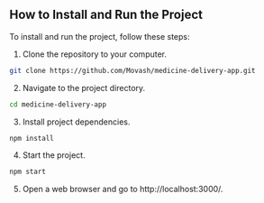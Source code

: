 ## How to Install and Run the Project

To install and run the project, follow these steps:

1. Clone the repository to your computer.

```bash
git clone https://github.com/Movash/medicine-delivery-app.git
```

2. Navigate to the project directory.

```bash
cd medicine-delivery-app
```

3. Install project dependencies.

```bash
npm install
```

4. Start the project.

```bash
npm start
```

5. Open a web browser and go to http://localhost:3000/.